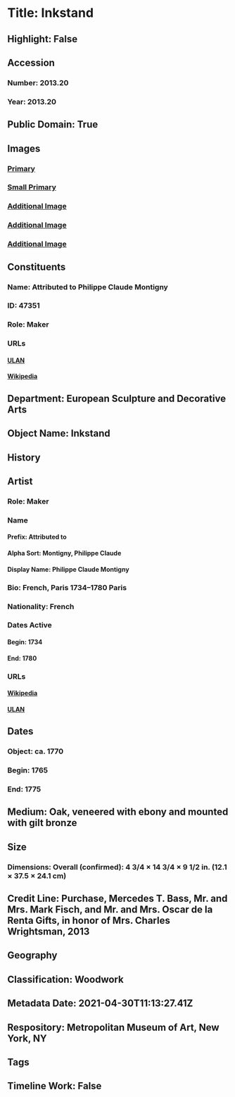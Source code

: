 # Title: Inkstand
## Highlight: False
## Accession
### Number: 2013.20
### Year: 2013.20
## Public Domain: True
## Images
### [Primary](https://images.metmuseum.org/CRDImages/es/original/DP292081.jpg)
### [Small Primary](https://images.metmuseum.org/CRDImages/es/web-large/DP292081.jpg)
### [Additional Image](https://images.metmuseum.org/CRDImages/es/original/DP288732.jpg)
### [Additional Image](https://images.metmuseum.org/CRDImages/es/original/DP292079.jpg)
### [Additional Image](https://images.metmuseum.org/CRDImages/es/original/DP292082.jpg)
## Constituents
### Name: Attributed to Philippe Claude Montigny
### ID: 47351
### Role: Maker
### URLs
#### [ULAN](http://vocab.getty.edu/page/ulan/500000320)
#### [Wikipedia](https://www.wikidata.org/wiki/Q3379141)
## Department: European Sculpture and Decorative Arts
## Object Name: Inkstand
## History
## Artist
### Role: Maker
### Name
#### Prefix: Attributed to
#### Alpha Sort: Montigny, Philippe Claude
#### Display Name: Philippe Claude Montigny
### Bio: French, Paris 1734–1780 Paris
### Nationality: French
### Dates Active
#### Begin: 1734
#### End: 1780
### URLs
#### [Wikipedia](https://www.wikidata.org/wiki/Q3379141)
#### [ULAN](http://vocab.getty.edu/page/ulan/500000320)
## Dates
### Object: ca. 1770
### Begin: 1765
### End: 1775
## Medium: Oak, veneered with ebony and mounted with gilt bronze
## Size
### Dimensions: Overall (confirmed): 4 3/4 × 14 3/4 × 9 1/2 in. (12.1 × 37.5 × 24.1 cm)
## Credit Line: Purchase, Mercedes T. Bass, Mr. and Mrs. Mark Fisch, and Mr. and Mrs. Oscar de la Renta Gifts, in honor of Mrs. Charles Wrightsman, 2013
## Geography
## Classification: Woodwork
## Metadata Date: 2021-04-30T11:13:27.41Z
## Respository: Metropolitan Museum of Art, New York, NY
## Tags
## Timeline Work: False